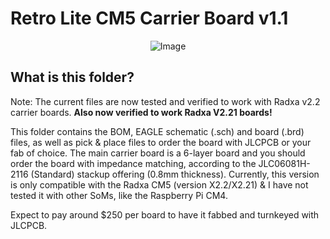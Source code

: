 # Retro Lite CM5 Carrier Board v1.1 

<p align="center">
  <img src="https://github.com/StonedEdge/Retro-Lite-CM5/assets/45709395/7a6fda8c-c2dc-45dc-ade3-2deeee40224c" alt="Image">
</p>

## What is this folder?
Note: The current files are now tested and verified to work with Radxa v2.2 carrier boards. **Also now verified to work Radxa V2.21 boards!**

This folder contains the BOM, EAGLE schematic (.sch) and board (.brd) files, as well as pick & place files to order the board with JLCPCB or your fab of choice. 
The main carrier board is a 6-layer board and you should order the board with impedance matching, according to the JLC06081H-2116 (Standard) stackup offering (0.8mm thickness). 
Currently, this version is only compatible with the Radxa CM5 (version X2.2/X2.21) & I have not tested it with other SoMs, like the Raspberry Pi CM4. 

Expect to pay around $250 per board to have it fabbed and turnkeyed with JLCPCB. 
